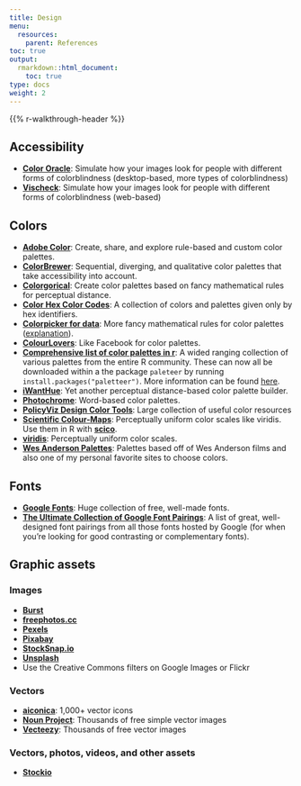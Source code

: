 ```yaml
---
title: Design
menu:
  resources:
    parent: References
toc: true
output:
  rmarkdown::html_document:
    toc: true
type: docs
weight: 2
---
```


{{% r-walkthrough-header %}}

<style type="text/css">
.article-container {
  max-width: 960px;
}

iframe {
  width: 1px;
  min-width: 100%;
  border:0;
}

#TableOfContents, .docs-toc-title {
  border-left: 1px solid $sta-primary;
}
</style>

## Accessibility

- [**Color Oracle**](http://colororacle.org/index.html): Simulate how your images look for people with different forms of colorblindness (desktop-based, more types of colorblindness)
- [**Vischeck**](http://www.vischeck.com/vischeck/vischeckImage.php): Simulate how your images look for people with different forms of colorblindness (web-based)

## Colors

- [**Adobe Color**](https://color.adobe.com): Create, share, and explore rule-based and custom color palettes.
- [**ColorBrewer**](http://colorbrewer2.org/): Sequential, diverging, and qualitative color palettes that take accessibility into account.
- [**Colorgorical**](http://vrl.cs.brown.edu/color): Create color palettes based on fancy mathematical rules for perceptual distance.
- [**Color Hex Color Codes**](https://www.color-hex.com/): A collection of colors and palettes given only by hex identifiers.
- [**Colorpicker for data**](http://tristen.ca/hcl-picker/): More fancy mathematical rules for color palettes ([explanation](https://www.vis4.net/blog/posts/avoid-equidistant-hsv-colors/)).
- [**ColourLovers**](http://www.colourlovers.com/): Like Facebook for color palettes.
- [**Comprehensive list of color palettes in r**](Comprehensive%20list%20of%20color%20palettes%20in%20r): A wided ranging collection of various palettes from the entire R community. These can now all be downloaded within a the package `paleteer` by running `install.packages("paletteer")`. More information can be found [here](https://github.com/EmilHvitfeldt/paletteer).
- [**iWantHue**](http://tools.medialab.sciences-po.fr/iwanthue/): Yet another perceptual distance-based color palette builder.
- [**Photochrome**](https://photochrome.io/): Word-based color palettes.
- [**PolicyViz Design Color Tools**](https://policyviz.com/better-presentations/design-resources/design-color-tools/): Large collection of useful color resources
- [**Scientific Colour-Maps**](http://www.fabiocrameri.ch/colourmaps.php): Perceptually uniform color scales like viridis. Use them in R with [**scico**](https://github.com/thomasp85/scico).
- [**viridis**](https://cran.r-project.org/web/packages/viridis/vignettes/intro-to-viridis.html): Perceptually uniform color scales.
- [**Wes Anderson Palettes**](https://github.com/karthik/wesanderson): Palettes based off of Wes Anderson films and also one of my personal favorite sites to choose colors.

## Fonts

- [**Google Fonts**](https://fonts.google.com/): Huge collection of free, well-made fonts.
- [**The Ultimate Collection of Google Font Pairings**](https://www.reliablepsd.com/ultimate-google-font-pairings/): A list of great, well-designed font pairings from all those fonts hosted by Google (for when you’re looking for good contrasting or complementary fonts).

## Graphic assets

### Images

- [**Burst**](https://burst.shopify.com/)
- [**freephotos.cc**](https://freephotos.cc/)
- [**Pexels**](https://www.pexels.com/)
- [**Pixabay**](https://pixabay.com/)
- [**StockSnap.io**](https://stocksnap.io/)
- [**Unsplash**](https://unsplash.com/)
- Use the Creative Commons filters on Google Images or Flickr

### Vectors

- [**aiconica**](http://aiconica.net/): 1,000+ vector icons
- [**Noun Project**](https://thenounproject.com/): Thousands of free simple vector images
- [**Vecteezy**](https://www.vecteezy.com/): Thousands of free vector images

### Vectors, photos, videos, and other assets

- [**Stockio**](https://www.stockio.com/)
